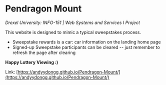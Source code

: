 # Pendragon Mount

*Drexel University: INFO-151 | Web Systems and Services I Project*

This website is designed to mimic a typical sweepstakes process.
- Sweepstake rewards is a car: car information on the landing home page
- Signed-up Sweepstake participants can be cleared -- just remember to refresh the page after clearing

**Happy Lottery Viewing :)**

Link: [https://andyydongg.github.io/Pendragon-Mount/](https://andyydongg.github.io/Pendragon-Mount/)
